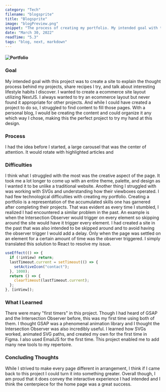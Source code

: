 ```yaml
---
category: "Tech"
filename: "blogsprite"
title: "Blogsprite"
image: "blogPreview.png"
snippet: "The process of creating my portfolio. My intended goal with this project was to create an unconventional showcase of my work. Inspired by Bruno Simon's famous ThreeJS portfolio, I knew I wanted to create a portfolio that didn't look like a traditional website. I wanted to create an interactive experience for whoever visited my site."
date: "March 30, 2022"
readTime: "5.3"
tags: "blog, next, markdown"
---
```


#### ![Portfolio](/images/tech/portPreview.png)

### Goal

My intended goal with this project was to create a site to explain the thought process behind my projects, share recipes I try, and talk about interesting lifestyle habits I discover. I wanted to create a ecommerce site layout utilizing NextJS. I always wanted to try an ecommerce layout but never found it appropriate for other projects. And while I could have created a project to do so, I struggled to find content to fill those pages. With a personal blog, I would be creating the content and could organize it any which way I chose, making this the perfect project to try my hand at this design.

### Process

I had the idea before I started, a large carousel that was the center of attention. It would rotate with highlighted articles and 

### Difficulties

I think what I struggled with the most was the creative aspect of the page. It took me a lot longer to come up with an entire theme, palette, and design as I wanted it to be unlike a traditional website. Another thing I struggled with was working with SVGs and understanding how their viewboxes operated. I had few technological difficulties with creating my portfolio. Creating a portfolio is a representation of the accumulated skills one has garnered after completing their projects. That was evident as every time I stumbled, I realized I had encountered a similar problem in the past. An example is when the Intersection Observer would trigger on every element so skipping around the site would have it trigger every element. I had created a site in the past that was also intended to be skipped around and to avoid having the observer trigger I would add a delay. Only when the page was settled on an element for a certain amount of time was the observer triggered. I simply translated this solution to React to resolve my issue.

```jsx
useEffect(() => {
  if (!inView) return;
  lastTimeout.current = setTimeout(() => {
    setActiveIcon("contact");
  }, 1000);
  return () => {
    clearTimeout(lastTimeout.current);
  };
}, [inView]);
```

### What I Learned

There were many "first timers" in this project. Though I had heard of GSAP and the Intersection Observer before, this was my first time using both of them. I thought GSAP was a phenomenal animation library and I thought the Intersection Observer was also incredibly useful. I learned how SVGs worked, animated SVG paths, and created my own for the first time in Figma. I also used EmailJS for the first time. This project enabled me to add many new tools to my repertoire.

### Concluding Thoughts

While I strived to make every page different in arrangement, I think if I came back to this project I could turn it into something greater. Overall though, I am proud that it does convey the interactive experience I had intended and I think the centerpiece for the home page was a great success.
